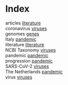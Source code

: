 # Index


articles [literature](literature.i.md#tp1)<br />
coronavirus [viruses](viruses.i.md#tp3)<br />
genomes [genes](genes.i.md#tp1)<br />
Italy [pandemic](pandemic.i.md#tp4)<br />
literature [literature](literature.i.md#tp2)<br />
NCBI Taxonomy [viruses](viruses.i.md#tp4)<br />
pandemic [pandemic](pandemic.i.md#tp1)<br />
progression [pandemic](pandemic.i.md#tp2)<br />
SARS-CoV-2 [viruses](viruses.i.md#tp1)<br />
The Netherlands [pandemic](pandemic.i.md#tp3)<br />
virus [viruses](viruses.i.md#tp2)